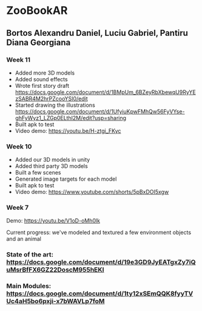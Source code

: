# ZooBookAR

## Bortos Alexandru Daniel, Luciu Gabriel, Pantiru Diana Georgiana

### Week 11

- Added more 3D models
- Added sound effects
- Wrote first story draft https://docs.google.com/document/d/1BMpUm_6BZeyRbXbewqU9RyYEzSABR4M2hrPZcooYSI0/edit
- Started drawing the illustrations https://docs.google.com/document/d/1UfyiuKpwFMhQw56FyVYse-ghFyWyz1_LZGp0ELthI2M/edit?usp=sharing
- Built apk to test
- Video demo: https://youtu.be/H-ztgi_FKyc

### Week 10

- Added our 3D models in unity
- Added third party 3D models
- Built a few scenes
- Generated image targets for each model
- Built apk to test
- Video demo: https://www.youtube.com/shorts/5pBxDOI5xgw

### Week 7 
Demo: https://youtu.be/V1oD-oMh0lk

Current progress: we've modeled and textured a few environment objects and an animal


### State of the art: https://docs.google.com/document/d/19e3GD9JyEATgxZy7iQuMsrBfFX6GZ22DoscM955hEKI

### Main Modules: https://docs.google.com/document/d/1ty12xSEmQQK8fyyTVUc4aH5bo6pxji-x7bWAVLp7foM
